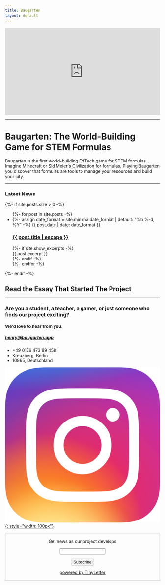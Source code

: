 ```yaml
---
title: Baugarten
layout: default
---
```

<div style="padding:56.25% 0 0 0;position:relative;"><iframe src="https://player.vimeo.com/video/674874714?h=f6cd7ffc3f&amp;badge=0&amp;autopause=0&amp;player_id=0&amp;app_id=58479" frameborder="0" allow="autoplay; fullscreen; picture-in-picture" allowfullscreen style="position:absolute;top:0;left:0;width:100%;height:100%;" title="Baugarten: The World-Building Game That Teaches STEM Formulas"></iframe></div><script src="https://player.vimeo.com/api/player.js"></script>

* * *

# Baugarten: The World-Building Game for STEM Formulas

Baugarten is the first world-building EdTech game for STEM formulas. Imagine Minecraft or Sid Meier's Civilization for formulas. Playing Baugarten you discover that formulas are tools to manage your resources and build your city. 
* * *

### Latest News

<div class="container center" style="max-width: 500px">

{%- if site.posts.size > 0 -%}
  <ul class="post-list"> {%- for post in site.posts -%}
    <li>
      {%- assign date_format = site.minima.date_format | default: "%b %-d, %Y" -%}
      <span class="post-meta">{{ post.date | date: date_format }}</span>
      <h3>
        <a class="post-link" href="{{ post.url | relative_url }}">
          {{ post.title | escape }}
        </a>
      </h3>
      {%- if site.show_excerpts -%}
        <div id="leftify">
          {{ post.excerpt }}
        </div>
      {%- endif -%}
    </li>
    {%- endfor -%}
  </ul>

{%- endif -%}
</div>


## [Read the Essay That Started The Project](essay)

* * *

### Are you a student, a teacher, a gamer, or just someone who finds our project exciting? 
#### We'd love to hear from you.

##### <a href="mailto: henry@baugarten.app">henry@baugarten.app</a>
* +49 0176 473 89 458
* Kreuzberg, Berlin
* 10965, Deutschland

[![instagram_baugarten_link](/assets/images/insta_logo.png.webp){: style="width: 100px"}](https://www.instagram.com/baugarten_formula_game/)


<form style="border:1px solid #ccc;padding:3px;text-align:center;" action="https://tinyletter.com/Baugarten" method="post" target="popupwindow" onsubmit="window.open('https://tinyletter.com/Baugarten', 'popupwindow', 'scrollbars=yes,width=800,height=600');return true"><p><label for="tlemail">Get news as our project develops</label></p><p><input type="text" style="width:140px" name="email" id="tlemail" /></p><input type="hidden" value="1" name="embed"/><input type="submit" value="Subscribe" /><p><a href="https://tinyletter.com" target="_blank">powered by TinyLetter</a></p></form>
        

